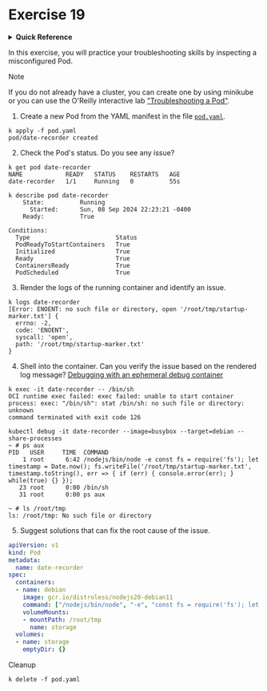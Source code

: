 # Exercise 19

<details>
<summary><b>Quick Reference</b></summary>
<p>

* Namespace: `default`<br>
* Documentation: [Debug Pods](https://kubernetes.io/docs/tasks/debug/debug-application/debug-pods/)

</p>
</details>

In this exercise, you will practice your troubleshooting skills by inspecting a misconfigured Pod.

> [!NOTE]
> If you do not already have a cluster, you can create one by using minikube or you can use the O'Reilly interactive lab ["Troubleshooting a Pod"](https://learning.oreilly.com/scenarios/troubleshooting-a-pod/9781098164140/).

1. Create a new Pod from the YAML manifest in the file [`pod.yaml`](./pod.yaml).
```
k apply -f pod.yaml 
pod/date-recorder created
```
2. Check the Pod's status. Do you see any issue?
```
k get pod date-recorder
NAME            READY   STATUS    RESTARTS   AGE
date-recorder   1/1     Running   0          55s

k describe pod date-recorder
    State:          Running
      Started:      Sun, 08 Sep 2024 22:23:21 -0400
    Ready:          True

Conditions:
  Type                        Status
  PodReadyToStartContainers   True 
  Initialized                 True 
  Ready                       True 
  ContainersReady             True 
  PodScheduled                True 
```
3. Render the logs of the running container and identify an issue.
```
k logs date-recorder 
[Error: ENOENT: no such file or directory, open '/root/tmp/startup-marker.txt'] {
  errno: -2,
  code: 'ENOENT',
  syscall: 'open',
  path: '/root/tmp/startup-marker.txt'
}
```
4. Shell into the container. Can you verify the issue based on the rendered log message?
[Debugging with an ephemeral debug container](https://kubernetes.io/docs/tasks/debug/debug-application/debug-running-pod/#ephemeral-container)
```
k exec -it date-recorder -- /bin/sh
OCI runtime exec failed: exec failed: unable to start container process: exec: "/bin/sh": stat /bin/sh: no such file or directory: unknown
command terminated with exit code 126

kubectl debug -it date-recorder --image=busybox --target=debian --share-processes
~ # ps aux
PID   USER     TIME  COMMAND
    1 root      6:42 /nodejs/bin/node -e const fs = require('fs'); let timestamp = Date.now(); fs.writeFile('/root/tmp/startup-marker.txt', timestamp.toString(), err => { if (err) { console.error(err); } while(true) {} });
   23 root      0:00 /bin/sh
   31 root      0:00 ps aux

~ # ls /root/tmp
ls: /root/tmp: No such file or directory
```
5. Suggest solutions that can fix the root cause of the issue.
```yaml
apiVersion: v1
kind: Pod
metadata:
  name: date-recorder
spec:
  containers:
  - name: debian
    image: gcr.io/distroless/nodejs20-debian11
    command: ["/nodejs/bin/node", "-e", "const fs = require('fs'); let timestamp = Date.now(); fs.writeFile('/root/tmp/startup-marker.txt', timestamp.toString(), err => { if (err) { console.error(err); } while(true) {} });"]
    volumeMounts:
    - mountPath: /root/tmp
      name: storage
  volumes:
  - name: storage
    emptyDir: {}
```

Cleanup
```
k delete -f pod.yaml
```
